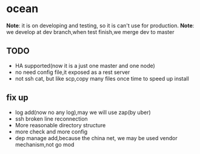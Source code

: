 # ocean

**Note**: it is on developing and testing, so it is can't use for production.
**Note**: we develop at dev branch,when test finish,we merge dev to master

## TODO
- HA supported(now it is a just one master and one node)
- no need config file,it exposed as a rest server
- not ssh cat, but like scp,copy many files once time to speed up install

## fix up
- log add(now no any log),may we will use zap(by uber)
- ssh broken line reconnection
- More reasonable directory structure
- more check and more config
- dep manage add,because the china net, we may be used vendor mechanism,not go mod
